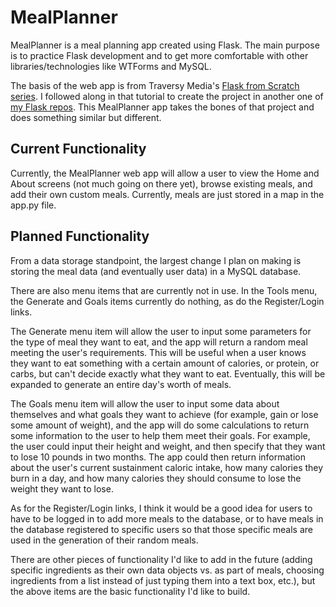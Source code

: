 # MealPlanner
MealPlanner is a meal planning app created using Flask. The main purpose is to practice Flask development and to get more comfortable with other libraries/technologies like WTForms and MySQL.

The basis of the web app is from Traversy Media's [Flask from Scratch series](https://www.youtube.com/watch?v=zRwy8gtgJ1A). I followed along in that tutorial to create the project in another one of [my Flask repos](https://github.com/ColtanF/FlaskTutorialCode). This MealPlanner app takes the bones of that project and does something similar but different.

## Current Functionality

Currently, the MealPlanner web app will allow a user to view the Home and About screens (not much going on there yet), browse existing meals, and add their own custom meals. Currently, meals are just stored in a map in the app.py file. 

## Planned Functionality

From a data storage standpoint, the largest change I plan on making is storing the meal data (and eventually user data) in a MySQL database.

There are also menu items that are currently not in use. In the Tools menu, the Generate and Goals items currently do nothing, as do the Register/Login links.

The Generate menu item will allow the user to input some parameters for the type of meal they want to eat, and the app will return a random meal meeting the user's requirements. This will be useful when a user knows they want to eat something with a certain amount of calories, or protein, or carbs, but can't decide exactly what they want to eat. Eventually, this will be expanded to generate an entire day's worth of meals.

The Goals menu item will allow the user to input some data about themselves and what goals they want to achieve (for example, gain or lose some amount of weight), and the app will do some calculations to return some information to the user to help them meet their goals. For example, the user could input their height and weight, and then specify that they want to lose 10 pounds in two months. The app could then return information about the user's current sustainment caloric intake, how many calories they burn in a day, and how many calories they should consume to lose the weight they want to lose.

As for the Register/Login links, I think it would be a good idea for users to have to be logged in to add more meals to the database, or to have meals in the database registered to specific users so that those specific meals are used in the generation of their random meals.

There are other pieces of functionality I'd like to add in the future (adding specific ingredients as their own data objects vs. as part of meals, choosing ingredients from a list instead of just typing them into a text box, etc.), but the above items are the basic functionality I'd like to build.